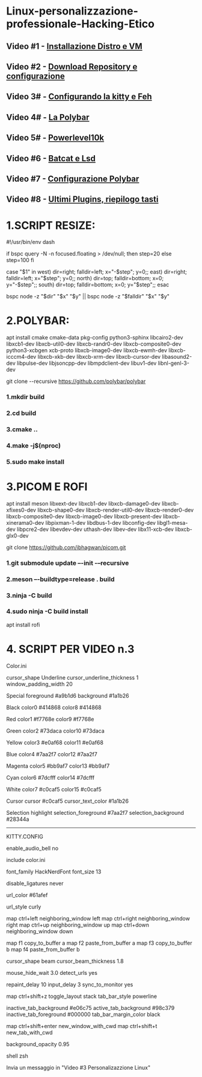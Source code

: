 # Linux-personalizzazione-professionale-Hacking-Etico
## Video #1 - [Installazione Distro e VM](https://youtu.be/zYgN2Ty16RA?si=APubWMo8LlyM6LXo)
## Video #2 - [Download Repository e configurazione](https://youtu.be/IjkOhg1RBow?si=zsooCDTLL98EC0wC)
## Video 3# - [Configurando la kitty e Feh](https://youtu.be/5LUnpIeTxLA?si=ss4NK6lfGaHr833m)
## Video 4# - [La Polybar](https://youtu.be/H4PjrwGDDQg?si=liucgmOdsCcOfo96)
## Video 5# - [Powerlevel10k](https://youtu.be/kKWzyok9gDM?si=eykZupXpFgSJRrhP)
## Video #6 - [Batcat e Lsd](https://youtu.be/hqTVwAXyK8M)
## Video #7 - [Configurazione Polybar](https://youtu.be/kO68cV8F-eU?si=Nvp46bUOfsVd2U4o)
## Video #8 - [Ultimi Plugins, riepilogo tasti](https://youtu.be/ZwyI13z0gDc?si=3BDV2V-1Ez4HHbHq)


# 1.SCRIPT RESIZE:
#!/usr/bin/env dash

if bspc query -N -n focused.floating > /dev/null; then
	step=20
else
	step=100
fi

case "$1" in
	west) dir=right; falldir=left; x="-$step"; y=0;;
	east) dir=right; falldir=left; x="$step"; y=0;;
	north) dir=top; falldir=bottom; x=0; y="-$step";;
	south) dir=top; falldir=bottom; x=0; y="$step";;
esac

bspc node -z "$dir" "$x" "$y" || bspc node -z "$falldir" "$x" "$y"



# 2.POLYBAR:
apt install cmake cmake-data pkg-config python3-sphinx libcairo2-dev libxcb1-dev libxcb-util0-dev libxcb-randr0-dev libxcb-composite0-dev python3-xcbgen xcb-proto libxcb-image0-dev libxcb-ewmh-dev libxcb-icccm4-dev libxcb-xkb-dev libxcb-xrm-dev libxcb-cursor-dev libasound2-dev libpulse-dev libjsoncpp-dev libmpdclient-dev libuv1-dev libnl-genl-3-dev

git clone --recursive https://github.com/polybar/polybar 

### 1.mkdir build
### 2.cd build
### 3.cmake ..
### 4.make -j$(nproc)
### 5.sudo make install



# 3.PICOM E ROFI
apt install meson libxext-dev libxcb1-dev libxcb-damage0-dev libxcb-xfixes0-dev libxcb-shape0-dev libxcb-render-util0-dev libxcb-render0-dev libxcb-composite0-dev libxcb-image0-dev libxcb-present-dev libxcb-xinerama0-dev libpixman-1-dev libdbus-1-dev libconfig-dev libgl1-mesa-dev libpcre2-dev libevdev-dev uthash-dev libev-dev libx11-xcb-dev libxcb-glx0-dev

git clone https://github.com/ibhagwan/picom.git

### 1.git submodule update –-init -–recursive 
### 2.meson –-buildtype=release . build 
### 3.ninja -C build
### 4.sudo ninja -C build install

apt install rofi

# 4. SCRIPT PER VIDEO n.3

Color.ini

cursor_shape          Underline
cursor_underline_thickness 1
window_padding_width  20

Special
foreground #a9b1d6
background #1a1b26

Black
color0 #414868
color8 #414868

Red
color1 #f7768e
color9 #f7768e

Green
color2  #73daca
color10 #73daca

Yellow
color3  #e0af68
color11 #e0af68

Blue
color4  #7aa2f7
color12 #7aa2f7

Magenta
color5  #bb9af7
color13 #bb9af7

Cyan
color6  #7dcfff
color14 #7dcfff

White
color7  #c0caf5
color15 #c0caf5

Cursor
cursor #c0caf5
cursor_text_color #1a1b26

Selection highlight
selection_foreground #7aa2f7
selection_background #28344a


----------------------

KITTY.CONFIG

enable_audio_bell no

include color.ini

font_family HackNerdFont
font_size 13

disable_ligatures never

url_color #61afef

url_style curly

map ctrl+left neighboring_window left
map ctrl+right neighboring_window right
map ctrl+up neighboring_window up
map ctrl+down neighboring_window down

map f1 copy_to_buffer a
map f2 paste_from_buffer a
map f3 copy_to_buffer b
map f4 paste_from_buffer b

cursor_shape beam
cursor_beam_thickness 1.8

mouse_hide_wait 3.0
detect_urls yes

repaint_delay 10
input_delay 3
sync_to_monitor yes

map ctrl+shift+z toggle_layout stack
tab_bar_style powerline

inactive_tab_background #e06c75
active_tab_background #98c379
inactive_tab_foreground #000000
tab_bar_margin_color black

map ctrl+shift+enter new_window_with_cwd
map ctrl+shift+t new_tab_with_cwd

background_opacity 0.95

shell zsh

Invia un messaggio in "Video #3 Personalizazzione Linux"


